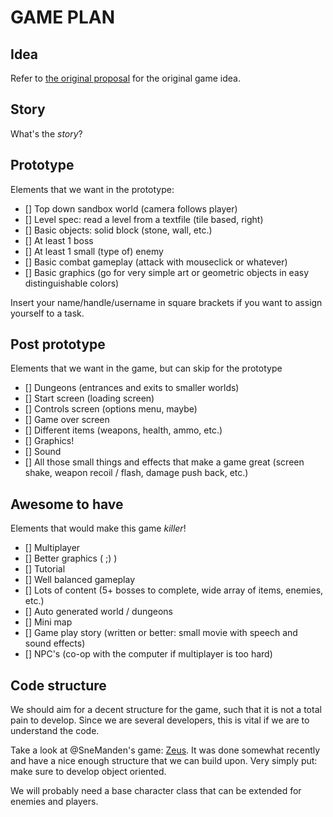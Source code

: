 # GAME PLAN

## Idea
Refer to [the original proposal](/proposals/realmofthemadgod.md) for the original game idea.

## Story
What's the _story_?

## Prototype
Elements that we want in the prototype:

 - [] Top down sandbox world (camera follows player)
 - [] Level spec: read a level from a textfile (tile based, right)
 - [] Basic objects: solid block (stone, wall, etc.)
 - [] At least 1 boss
 - [] At least 1 small (type of) enemy
 - [] Basic combat gameplay (attack with mouseclick or whatever)
 - [] Basic graphics (go for very simple art or geometric objects in easy distinguishable colors)

Insert your name/handle/username in square brackets if you want to assign yourself to a task.

## Post prototype
Elements that we want in the game, but can skip for the prototype

 - [] Dungeons (entrances and exits to smaller worlds)
 - [] Start screen (loading screen)
 - [] Controls screen (options menu, maybe)
 - [] Game over screen
 - [] Different items (weapons, health, ammo, etc.)
 - [] Graphics!
 - [] Sound
 - [] All those small things and effects that make a game great (screen shake, weapon recoil / flash, damage push back, etc.)

## Awesome to have
Elements that would make this game _killer_!

 - [] Multiplayer
 - [] Better graphics ( ;) )
 - [] Tutorial
 - [] Well balanced gameplay
 - [] Lots of content (5+ bosses to complete, wide array of items, enemies, etc.)
 - [] Auto generated world / dungeons
 - [] Mini map
 - [] Game play story (written or better: small movie with speech and sound effects)
 - [] NPC's (co-op with the computer if multiplayer is too hard)

## Code structure
We should aim for a decent structure for the game, such that it is not a total pain to develop.
Since we are several developers, this is vital if we are to understand the code.

Take a look at @SneManden's game: [Zeus](https://github.com/SneManden/zeus).
It was done somewhat recently and have a nice enough structure that we can build upon.
Very simply put: make sure to develop object oriented.

We will probably need a base character class that can be extended for enemies and players.